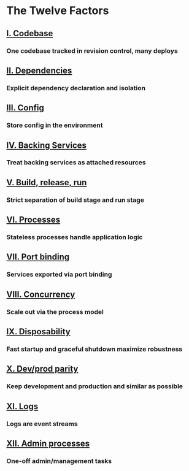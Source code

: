The Twelve Factors
==================

## [I. Codebase](/codebase)
### One codebase tracked in revision control, many deploys

## [II. Dependencies](/dependencies)
### Explicit dependency declaration and isolation

## [III. Config](/config)
### Store config in the environment

## [IV. Backing Services](/backing-services)
### Treat backing services as attached resources

## [V. Build, release, run](/build-release-run)
### Strict separation of build stage and run stage

## [VI. Processes](/processes)
### Stateless processes handle application logic

## [VII. Port binding](/port-binding)
### Services exported via port binding

## [VIII. Concurrency](/concurrency)
### Scale out via the process model

## [IX. Disposability](/disposability)
### Fast startup and graceful shutdown maximize robustness

## [X. Dev/prod parity](/dev-prod-parity)
### Keep development and production and similar as possible

## [XI. Logs](/logs)
### Logs are event streams

## [XII. Admin processes](/admin-processes)
### One-off admin/management tasks
